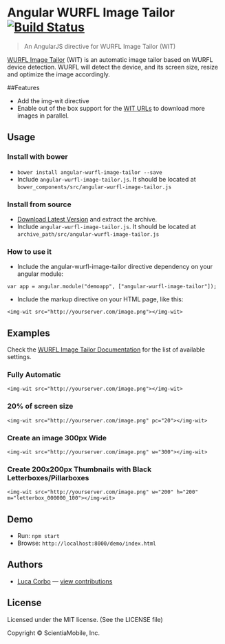 # Angular WURFL Image Tailor [![Build Status](https://travis-ci.org/WURFL/angular-wurfl-image-tailor.png)](https://travis-ci.org/WURFL/angular-wurfl-image-tailor)

> An AngularJS directive for WURFL Image Tailor (WIT)

[WURFL Image Tailor](http://wurfl.io/#wit) (WIT) is an automatic image tailor based on WURFL device detection. WURFL will detect the device, and its screen size, resize and optimize the image accordingly.

##Features

* Add the img-wit directive
* Enable out of the box support for the [WIT URLs](http://wurfl.io/documentation/wit-getting-started.php) to download more images in parallel.

## Usage

### Install with bower
* `bower install angular-wurfl-image-tailor --save`
* Include `angular-wurfl-image-tailor.js`. It should be located at `bower_components/src/angular-wurfl-image-tailor.js`

### Install from source
* [Download Latest Version](https://github.com/WURFL/angular-wurfl-image-tailor/releases) and extract the archive.
* Include `angular-wurfl-image-tailor.js`. It should be located at `archive_path/src/angular-wurfl-image-tailor.js`

### How to use it

* Include the angular-wurfl-image-tailor directive dependency on your angular module:

`var app = angular.module("demoapp", ["angular-wurfl-image-tailor"]);`

* Include the markup directive on your HTML page, like this:

`<img-wit src="http://yourserver.com/image.png"></img-wit>`

## Examples

Check the [WURFL Image Tailor Documentation](http://wurfl.io/documentation/wit-directives.php) for the list of available settings.

### Fully Automatic

`<img-wit src="http://yourserver.com/image.png"></img-wit>`

### 20% of screen size

`<img-wit src="http://yourserver.com/image.png" pc="20"></img-wit>`

### Create an image 300px Wide

`<img-wit src="http://yourserver.com/image.png" w="300"></img-wit>`

### Create 200x200px Thumbnails with Black Letterboxes/Pillarboxes

`<img-wit src="http://yourserver.com/image.png" w="200" h="200" m="letterbox_000000_100"></img-wit>`

## Demo

* Run: `npm start`
* Browse: `http://localhost:8000/demo/index.html`

## Authors

- [Luca Corbo](https://github.com/lucor) — [view contributions](https://github.com//WURFL/angular-wurfl-image-tailor/commits?author=lucor)

## License

Licensed under the MIT license. (See the LICENSE file)

Copyright &copy; ScientiaMobile, Inc.